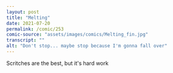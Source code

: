 ```yaml
---
layout: post
title: "Melting"
date: 2021-07-20
permalink: /comic/253
comic-source: "assets/images/comics/Melting_fin.jpg"
transcript: ""
alt: "Don't stop... maybe stop because I'm gonna fall over"
---
```

Scritches are the best, but it's hard work
